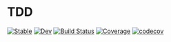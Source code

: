 # TDD

[![Stable](https://img.shields.io/badge/docs-stable-blue.svg)](https://Junxiao-Hou.github.io/TDD.jl/stable)
[![Dev](https://img.shields.io/badge/docs-dev-blue.svg)](https://Junxiao-Hou.github.io/TDD.jl/dev)
[![Build Status](https://github.com/Junxiao-Hou/TDD.jl/workflows/CI/badge.svg)](https://github.com/Junxiao-Hou/TDD.jl/actions)
[![Coverage](https://codecov.io/gh/Junxiao-Hou/TDD.jl/branch/master/graph/badge.svg)](https://codecov.io/gh/Junxiao-Hou/TDD.jl)
[![codecov](https://codecov.io/gh/Junxiao-Hou/TDD.jl/branch/main/graph/badge.svg?token=oGIdBfynGd)](https://codecov.io/gh/Junxiao-Hou/TDD.jl)